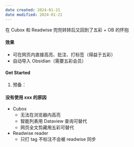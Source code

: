 ```yaml
---
date created: 2024-01-21
date modified: 2024-01-21
---
```

在 Cubox 和 Readwise 兜兜转转后又回到了五彩 + OB 的怀抱
#### 效果

+ 可在网页内直接高亮、批注、打标签（得益于五彩）
+ 自动导入 Obsidian（需要五彩会员）

#### Get Started

1. 预备：

#### 没有使用 xxx 的原因

+ Cubox
	+ 无法在浏览器内高亮
	+ 智能列表用 Dataview 查询可替代
	+ 网页全文剪藏用五彩可替代
+ Readwise reader
	+ 只打 tag 不标注不会被 readwise 同步